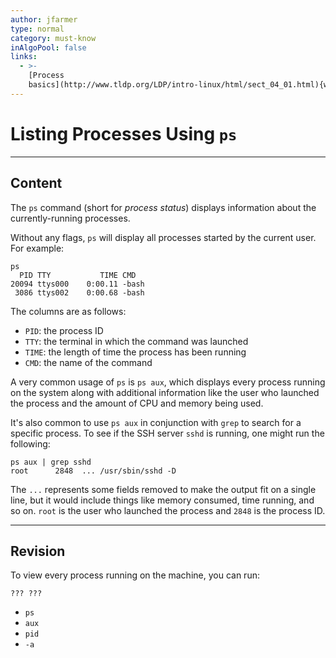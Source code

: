 ```yaml
---
author: jfarmer
type: normal
category: must-know
inAlgoPool: false
links:
  - >-
    [Process
    basics](http://www.tldp.org/LDP/intro-linux/html/sect_04_01.html){website}
---
```


# Listing Processes Using `ps`


---

## Content

The `ps` command (short for *process status*) displays information about the currently-running processes.

Without any flags, `ps` will display all processes started by the current user.  For example:

```plain-text
ps
  PID TTY           TIME CMD
20094 ttys000    0:00.11 -bash
 3086 ttys002    0:00.68 -bash
```

The columns are as follows:

- `PID`: the process ID
- `TTY`: the terminal in which the command was launched
- `TIME`: the length of time the process has been running
- `CMD`: the name of the command

A very common usage of `ps` is `ps aux`, which displays every process running on the system along with additional information like the user who launched the process and the amount of CPU and memory being used.

It's also common to use `ps aux` in conjunction with `grep` to search for a specific process.  To see if the SSH server `sshd` is running, one might run the following:

```shell
ps aux | grep sshd
root      2848  ... /usr/sbin/sshd -D
```

The `...` represents some fields removed to make the output fit on a single line, but it would include things like memory consumed, time running, and so on.  `root` is the user who launched the process and `2848` is the process ID.


---

## Revision

To view every process running on the machine, you can run:

```plain-text
??? ???
```

- `ps`
- `aux`
- `pid`
- `-a`
